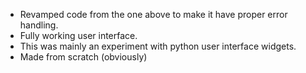 - Revamped code from the one above to make it have proper error handling.
- Fully working user interface.
- This was mainly an experiment with python user interface widgets.
- Made from scratch (obviously)

